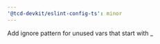 ```yaml
---
'@tcd-devkit/eslint-config-ts': minor
---
```


Add ignore pattern for unused vars that start with \_
